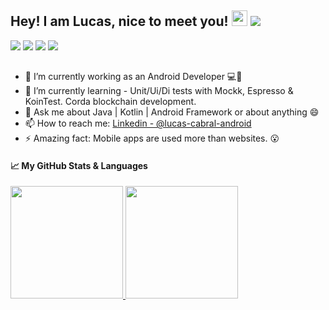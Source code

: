 ## Hey! I am Lucas, nice to meet you! <img src="https://media.giphy.com/media/hvRJCLFzcasrR4ia7z/giphy.gif" width="25px"> ![](https://visitor-badge.glitch.me/badge?page_id=LucasCabralDevv.LucasCabralDevv)
<div>
  <a href="https://www.youtube.com/channel/UCcmhAGyEulxrazYSZzTN60Q" target="_blank"><img src="https://img.shields.io/badge/YouTube-FF0000?style=for-the-badge&logo=youtube&logoColor=white" target="_blank"></a>
  <a href="https://www.instagram.com/lucas_cabral100/" target="_blank"><img src="https://img.shields.io/badge/-Instagram-%23E4405F?style=for-the-badge&logo=instagram&logoColor=white" target="_blank"></a>
  <a href="https://www.linkedin.com/in/lucas-cabral-android/" target="_blank"><img src="https://img.shields.io/badge/-LinkedIn-%230077B5?style=for-the-badge&logo=linkedin&logoColor=white" target="_blank"></a>
 <a href="https://open.spotify.com/user/m53jlw64ysng38bldm8oxeqjm" target="_blank"><img src="https://img.shields.io/badge/Spotify-000000?style=for-the-badge&logo=spotify&logoColor=white" target="_blank"></a>
</div> 

  ##  
- 🔭 I’m currently working as an Android Developer 💻📱
- 🌱 I’m currently learning - Unit/Ui/Di tests with Mockk, Espresso & KoinTest. Corda blockchain development.
- 💬 Ask me about Java | Kotlin | Android Framework or about anything 😄
- 📫 How to reach me: [Linkedin - @lucas-cabral-android](https://www.linkedin.com/in/lucas-cabral-android/)
- ⚡ Amazing fact: Mobile apps are used more than websites. 😮

#### 📈 My GitHub Stats & Languages
 <div>
  <a href="https://github.com/LucasCabralDevv">
  <img height="180em" src="https://github-readme-stats.vercel.app/api?username=LucasCabralDevv&show_icons=true&theme=gotham"/>
  <img height="180em" src="https://github-readme-stats.vercel.app/api/top-langs/?username=LucasCabralDevv&theme=gotham"/>
</div>
